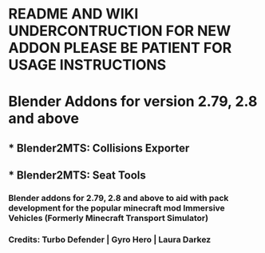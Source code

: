 # README AND WIKI UNDERCONTRUCTION FOR NEW ADDON PLEASE BE PATIENT FOR USAGE INSTRUCTIONS

# Blender Addons for version 2.79, 2.8 and above
## * Blender2MTS: Collisions Exporter
## * Blender2MTS: Seat Tools

### Blender addons for 2.79, 2.8 and above to aid with pack development for the popular minecraft mod Immersive Vehicles (Formerly Minecraft Transport Simulator)

### Credits: Turbo Defender | Gyro Hero | Laura Darkez
